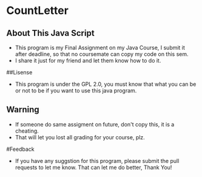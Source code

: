 # CountLetter

## About This Java Script
- This program is my Final Assignment on my Java Course, I submit it after deadline, so that no coursemate can copy my code on this sem.
- I share it just for my friend and let them know how to do it.

##Lisense
- This program is under the GPL 2.0, you must know that what you can be or not to be if you want to use this java program.

## Warning
- If someone do same assigment on future, don't copy this, it is a cheating.
- That will let you lost all grading for your course, plz.

#Feedback
- If you have any suggstion for this program, please submit the pull requests to let me know. That can let me do better, Thank You!
